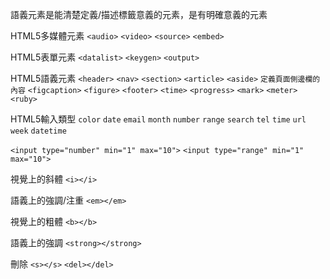 語義元素是能清楚定義/描述標籤意義的元素，是有明確意義的元素

HTML5多媒體元素
`<audio>`
`<video>`
`<source>`
`<embed>`

HTML5表單元素
`<datalist>`
`<keygen>`
`<output>`

HTML5語義元素
`<header>`
`<nav>`
`<section>`
`<article>`
`<aside>` `定義頁面側邊欄的內容`
`<figcaption>`
`<figure>`
`<footer>`
`<time>`
`<progress>`
`<mark>`
`<meter>`
`<ruby>`

HTML5輸入類型
`color`
`date`
`email`
`month`
`number`
`range`
`search`
`tel`
`time`
`url`
`week`
`datetime`

`<input type="number" min="1" max="10">`
`<input type="range" min="1" max="10">`

視覺上的斜體
`<i></i>`

語義上的強調/注重
`<em></em>`

視覺上的粗體
`<b></b>`

語義上的強調
`<strong></strong>`

刪除
`<s></s>`
`<del></del>`